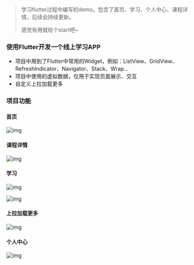 > 学习flutter过程中编写的demo。包含了首页、学习、个人中心、课程详情，后续会持续更新。
>
> 感觉有用就给个start吧~

### 使用Flutter开发一个线上学习APP

- 项目中用到了Flutter中常用的Widget，例如：ListView、GridView、RefreshIndicator、Navigator、Stack、Wrap...
- 项目中使用的虚拟数据，仅用于实现页面展示、交互
- 自定义上拉加载更多

### 项目功能

#### 首页

![img](https://raw.githubusercontent.com/lxy1028900373/my-flutter-app/master/images/home.png)

#### 课程详情

![img](https://raw.githubusercontent.com/lxy1028900373/my-flutter-app/master/images/detail.png)

#### 学习

![img](https://raw.githubusercontent.com/lxy1028900373/my-flutter-app/master/images/subject_task.png)

![img](https://raw.githubusercontent.com/lxy1028900373/my-flutter-app/master/images/subject_lesson.png)

#### 上拉加载更多

![img](https://raw.githubusercontent.com/lxy1028900373/my-flutter-app/master/images/subject_loadmore.png)

#### 个人中心

![img](https://raw.githubusercontent.com/lxy1028900373/my-flutter-app/master/images/ucenter.png)

